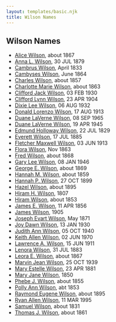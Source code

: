 ```yaml
---
layout: templates/basic.njk
title: Wilson Names
---
```

## Wilson Names
- [Alice Wilson](/people/4/41702), about 1867
- [Anna L. Wilson](/people/7/73378674), 30 JUL 1879
- [Cambrus Wilson](/people/8/82575654), April 1833
- [Cambyses Wilson](/people/3/335666), June 1864
- [Charles Wilson](/people/6/64845280), about 1857
- [Charlotte Marie Wilson](/people/1/13972960), about 1863
- [Clifford Jack Wilson](/people/4/40508928), 03 FEB 1930
- [Clifford Lynn Wilson](/people/4/42196820), 23 APR 1904
- [Dixie Lee Wilson](/people/8/87584724), 06 AUG 1932
- [Donald Lorenzo Wilson](/people/7/72318427), 17 AUG 1913
- [Duane LaVerne Wilson](/people/2/26268040), 08 SEP 1965
- [Duane LaVerne Wilson](/people/6/61086158), 19 APR 1945
- [Edmund Holloway Wilson](/people/6/67777324), 22 JUL 1829
- [Everett Wilson](/people/5/5482456), 17 JUL 1885
- [Fletcher Maxwell Wilson](/people/3/32597724), 03 JUN 1913
- [Flora Wilson](/people/2/2426620), Nov 1863
- [Fred Wilson](/people/4/44161340), about 1868
- [Gary Lee Wilson](/people/8/83638300), 08 JAN 1946
- [George E. Wilson](/people/5/52481817), about 1869
- [Hannah M. Wilson](/people/9/97992363), about 1859
- [Hannah P. Wilson](/people/2/21937522), 27 OCT 1899
- [Hazel Wilson](/people/2/23514264), about 1895
- [Hiram H. Wilson](/people/8/82044077), 1807
- [Hiram Wilson](/people/5/58050398), about 1853
- [James E. Wilson](/people/5/54950695), 11 APR 1856
- [James Wilson](/people/1/17213544), 1905
- [Joseph Evart Wilson](/people/5/57306025), May 1871
- [Joy Dawn Wilson](/people/2/29575132), 13 JAN 1930
- [Judith Ann Wilson](/people/5/50745588), 05 OCT 1940
- [Keith Allen Wilson](/people/3/37910144), 02 JUN 1970
- [Lawrence A. Wilson](/people/8/86477632), 15 JUN 1911
- [Lenora Wilson](/people/4/43167007), 31 JUL 1883
- [Leora E. Wilson](/people/2/22233872), about 1867
- [Marvin Jean Wilson](/people/4/40728128), 25 OCT 1939
- [Mary Estelle Wilson](/people/4/46787428), 23 APR 1881
- [Mary Jane Wilson](/people/6/68306241), 1850
- [Phebe J. Wilson](/people/9/96493800), about 1855
- [Polly Ann Wilson](/people/9/97244328), abt 1853
- [Raymond Eugene Wilson](/people/8/81165742), about 1895
- [Ryan Allen Wilson](/people/2/24746046), 11 MAR 1995
- [Samuel Wilson](/people/2/26563376), about 1831
- [Thomas J. Wilson](/people/5/56990191), about 1861